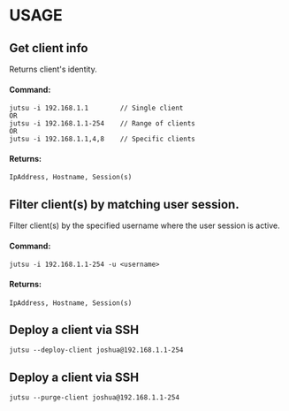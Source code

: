 # USAGE

## Get client info
Returns client's identity.
#### Command:
	jutsu -i 192.168.1.1		// Single client
	OR
	jutsu -i 192.168.1.1-254	// Range of clients
	OR
	jutsu -i 192.168.1.1,4,8	// Specific clients
#### Returns:
	IpAddress, Hostname, Session(s)

## Filter client(s) by matching user session.
Filter client(s) by the specified username where the user session is active.
#### Command:
	jutsu -i 192.168.1.1-254 -u <username>
#### Returns:
	IpAddress, Hostname, Session(s)

## Deploy a client via SSH
	jutsu --deploy-client joshua@192.168.1.1-254

## Deploy a client via SSH
	jutsu --purge-client joshua@192.168.1.1-254
